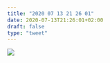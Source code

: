 ```yaml
---
title: "2020 07 13 21 26 01"
date: 2020-07-13T21:26:01+02:00
draft: false
type: "tweet"
---
```


![](/img/IMG_1218.jpg)
